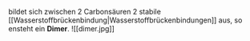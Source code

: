 bildet sich zwischen 2 Carbonsäuren 2 stabile [[Wasserstoffbrückenbindung|Wasserstoffbrückenbindungen]] aus, so ensteht ein **Dimer**.
![[dimer.jpg]]
